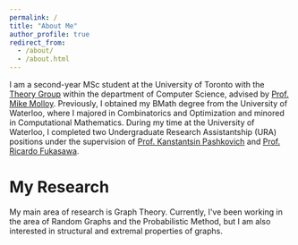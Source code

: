 ```yaml
---
permalink: /
title: "About Me"
author_profile: true
redirect_from: 
  - /about/
  - /about.html
---
```


I am a second-year MSc student at the University of Toronto with the [Theory Group](https://www.cs.toronto.edu/theory/) within the department of Computer Science, advised by [Prof. Mike Molloy](https://www.cs.toronto.edu/~molloy/). Previously, I obtained my BMath degree from the University of Waterloo, where I majored in Combinatorics and Optimization and minored in Computational Mathematics. During my time at the University of Waterloo, I completed two Undergraduate Research Assistantship (URA) positions under the supervision of [Prof. Kanstantsin Pashkovich](https://kanstantsinpashkovich.bitbucket.io/index.html) and [Prof. Ricardo Fukasawa](https://www.math.uwaterloo.ca/~rfukasaw/).

My Research
======
My main area of research is Graph Theory. Currently, I've been working in the area of Random Graphs and the Probabilistic Method, but I am also interested in structural and extremal properties of graphs. 


